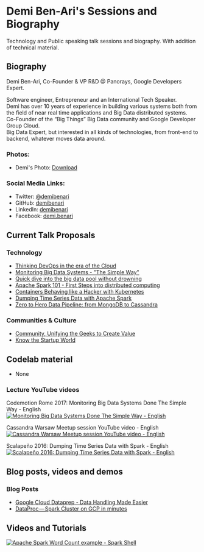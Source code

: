 # Demi Ben-Ari's Sessions and Biography
Technology and Public speaking talk sessions and biography.
With addition of technical material.

## Biography

Demi Ben-Ari, Co-Founder & VP R&D @ Panorays, Google Developers Expert.

Software engineer, Entrepreneur and an International Tech Speaker.  
Demi has over 10 years of experience in building various systems both from the field of near real time applications and Big Data distributed systems.   
Co-Founder of the “Big Things” Big Data community and Google Developer Group Cloud.  
Big Data Expert, but interested in all kinds of technologies, from front-end to backend, whatever moves data around.

### Photos:

- Demi's Photo: [Download](./photos/demi_ben-ari_photo.jpeg)

### Social Media Links:

- Twitter: [@demibenari](https://twitter.com/demibenari)
- GitHub: [demibenari](https://github.com/demibenari)
- LinkedIn: [demibenari](https://www.linkedin.com/in/demibenari/)
- Facebook: [demi.benari](https://www.facebook.com/demi.benari)

## Current Talk Proposals 

### Technology
- [Thinking DevOps in the era of the Cloud](thinking_devops_in_the_era_of_the_cloud.md)
- [Monitoring Big Data Systems - "The Simple Way"](monitoring_big_data_systems_the_simple_way.md)
- [Quick dive into the big data pool without drowning](quick_dive_into_the_big_data_pool_without_drowning.md)
- [Apache Spark 101 - First Steps into distributed computing](apache_spark_101_first_steps_into_distributed_computing.md) 
- [Containers Behaving like a Hacker with Kubernetes](containers_behaving_like_a_hacker_with_kubernetes.md)
- [Dumping Time Series Data with Apache Spark](dumping_time_series_data_with_apache_spark.md)
- [Zero to Hero Data Pipeline: from MongoDB to Cassandra](zero_to_hero_data_pipeline_from_mongodb_to_cassandra.md)

### Communities & Culture
- [Community, Unifying the Geeks to Create Value](community_unifying_the_geeks_to_create_value.md)
- [Know the Startup World](know_the_startup_world.md)

## Codelab material

- None

### Lecture YouTube videos

Codemotion Rome 2017: Monitoring Big Data Systems Done The Simple Way - English
[![Monitoring Big Data Systems Done The Simple Way  - English](http://img.youtube.com/vi/MRb129vvmoQ/0.jpg)](http://www.youtube.com/watch?v=MRb129vvmoQ)

Cassandra Warsaw Meetup session YouTube video - English
[![Cassandra Warsaw Meetup session YouTube video - English](http://img.youtube.com/vi/ta9WyFvCe1c/0.jpg)](http://www.youtube.com/watch?v=ta9WyFvCe1c)

Scalapeño 2016: Dumping Time Series Data with Spark - English
[![Scalapeño 2016: Dumping Time Series Data with Spark  - English](http://img.youtube.com/vi/QuvYj-B3Wec/0.jpg)](http://www.youtube.com/watch?v=QuvYj-B3Wec)

## Blog posts, videos and demos

### Blog Posts
- [Google Cloud Dataprep - Data Handling Made Easier](https://medium.com/google-cloud/google-cloud-dataprep-data-handling-made-easier-79d7c35fbbe7)
- [DataProc — Spark Cluster on GCP in minutes](https://medium.com/google-cloud/dataproc-spark-cluster-on-gcp-in-minutes-3843b8d8c5f8)

## Videos and Tutorials

[![Apache Spark Word Count example - Spark Shell](http://img.youtube.com/vi/HQTB3hlLD6E/0.jpg)](http://www.youtube.com/watch?v=HQTB3hlLD6E)
 
